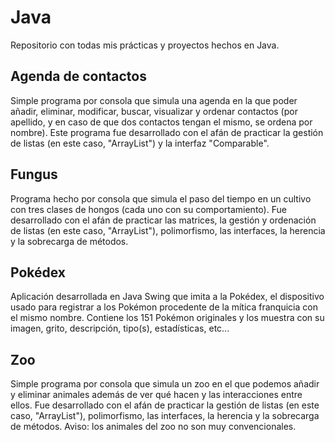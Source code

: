 # Java
Repositorio con todas mis prácticas y proyectos hechos en Java.

## Agenda de contactos
Simple programa por consola que simula una agenda en la que poder añadir, eliminar, modificar, buscar, visualizar y ordenar contactos (por apellido, y en caso de que dos contactos tengan el mismo, se ordena por nombre).
Este programa fue desarrollado con el afán de practicar la gestión de listas (en este caso, "ArrayList") y la interfaz "Comparable".

## Fungus
Programa hecho por consola que simula el paso del tiempo en un cultivo con tres clases de hongos (cada uno con su comportamiento). Fue desarrollado con el afán de practicar las matrices, la gestión y ordenación de listas (en este caso, "ArrayList"), polimorfismo, las interfaces, la herencia y la sobrecarga de métodos.

## Pokédex
Aplicación desarrollada en Java Swing que imita a la Pokédex, el dispositivo usado para registrar a los Pokémon procedente de la mítica franquicia con el mismo nombre. Contiene los 151 Pokémon originales y los muestra con su imagen, grito, descripción, tipo(s), estadísticas, etc...

## Zoo
Simple programa por consola que simula un zoo en el que podemos añadir y eliminar animales además de ver qué hacen y las interacciones entre ellos. Fue desarrollado con el afán de practicar la gestión de listas (en este caso, "ArrayList"), polimorfismo, las interfaces, la herencia y la sobrecarga de métodos. Aviso: los animales del zoo no son muy convencionales.
